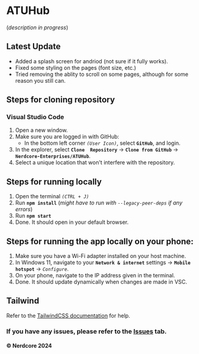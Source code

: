 # ATUHub
(*description in progress*)

## Latest Update
- Added a splash screen for andriod (not sure if it fully works).
- Fixed some styling on the pages (font size, etc.)
- Tried removing the ablity to scroll on some pages, although for some reason you still can.

## Steps for cloning repository
### Visual Studio Code
1. Open a new window.
2. Make sure you are logged in with GitHub:
    - In the bottom left corner *`(User Icon)`*, select **`GitHub`**, and login.
3. In the explorer, select **`Clone  Repository`** -> **`Clone from GitHub`** -> **`Nerdcore-Enterprises/ATUHub`**.
4. Select a unique location that won't interfere with the repository.

## Steps for running locally
1. Open the terminal *`(CTRL + J)`*
2. Run **`npm install`** (*might have to run with `--legacy-peer-deps` if any errors*)
3. Run **`npm start`**
4. Done. It should open in your default browser.

## Steps for running the app locally on your phone:
1. Make sure you have a Wi-Fi adapter installed on your host machine.
2. In Windows 11, navigate to your **`Network & internet`** settings -> **`Mobile hotspot`** -> *`Configure`*.
3. On your phone, navigate to the IP address given in the terminal.
4. Done. It should update dynamically when changes are made in VSC.

## Tailwind
Refer to the [TailwindCSS documentation](https://tailwindcss.com) for help.

### If you have any issues, please refer to the [Issues](https://github.com/Nerdcore-Enterprises/ATUHub/issues) tab.
#### &copy; Nerdcore 2024